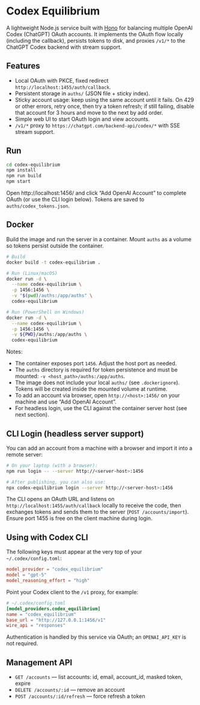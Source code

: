 # Codex Equilibrium

A lightweight Node.js service built with [Hono](https://hono.dev/) for balancing multiple OpenAI Codex (ChatGPT) OAuth accounts. It implements the OAuth flow locally (including the callback), persists tokens to disk, and proxies `/v1/*` to the ChatGPT Codex backend with stream support.

## Features

- Local OAuth with PKCE, fixed redirect `http://localhost:1455/auth/callback`.
- Persistent storage in `auths/` (JSON file + sticky index).
- Sticky account usage: keep using the same account until it fails.
  On 429 or other errors, retry once, then try a token refresh;
  if still failing, disable that account for 3 hours and move to the next by add order.
- Simple web UI to start OAuth login and view accounts.
- `/v1/*` proxy to `https://chatgpt.com/backend-api/codex/*` with SSE stream support.

## Run

```bash
cd codex-equilibrium
npm install
npm run build
npm start
```

Open http://localhost:1456/ and click “Add OpenAI Account” to complete OAuth (or use the CLI login below). Tokens are saved to `auths/codex_tokens.json`.

## Docker

Build the image and run the server in a container. Mount `auths` as a volume so tokens persist outside the container.

```bash
# Build
docker build -t codex-equilibrium .

# Run (Linux/macOS)
docker run -d \
  --name codex-equilibrium \
  -p 1456:1456 \
  -v "$(pwd)/auths:/app/auths" \
  codex-equilibrium

# Run (PowerShell on Windows)
docker run -d \
  --name codex-equilibrium \
  -p 1456:1456 \
  -v ${PWD}/auths:/app/auths \
  codex-equilibrium
```

Notes:
- The container exposes port `1456`. Adjust the host port as needed.
- The `auths` directory is required for token persistence and must be mounted: `-v <host_path>/auths:/app/auths`.
- The image does not include your local `auths/` (see `.dockerignore`). Tokens will be created inside the mounted volume at runtime.
- To add an account via browser, open `http://<host>:1456/` on your machine and use “Add OpenAI Account”.
- For headless login, use the CLI against the container server host (see next section).

## CLI Login (headless server support)

You can add an account from a machine with a browser and import it into a remote server:

```bash
# On your laptop (with a browser):
npm run login -- --server http://<server-host>:1456

# After publishing, you can also use:
npx codex-equilibrium login --server http://<server-host>:1456
```

The CLI opens an OAuth URL and listens on `http://localhost:1455/auth/callback` locally to receive the code, then exchanges tokens and sends them to the server (`POST /accounts/import`). Ensure port 1455 is free on the client machine during login.

## Using with Codex CLI

The following keys must appear at the very top of your `~/.codex/config.toml`:

```toml
model_provider = "codex_equilibrium"
model = "gpt-5"
model_reasoning_effort = "high"
```

Point your Codex client to the `/v1` proxy, for example:

```toml
# ~/.codex/config.toml
[model_providers.codex_equilibrium]
name = "codex_equilibrium"
base_url = "http://127.0.0.1:1456/v1"
wire_api = "responses"
```

Authentication is handled by this service via OAuth; an `OPENAI_API_KEY` is not required.

## Management API

- `GET /accounts` — list accounts: id, email, account_id, masked token, expire
- `DELETE /accounts/:id` — remove an account
- `POST /accounts/:id/refresh` — force refresh a token
